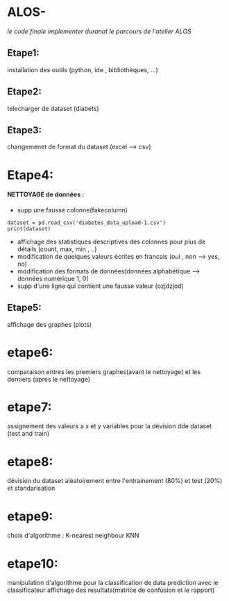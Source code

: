 # ALOS-
  *le code finale implementer duranat le parcours de l'atelier ALOS*


## Etape1: 
installation des outils (python, ide , bibliothèques, ...)


## Etape2:
telecharger de dataset (diabets)


## Etape3:
changemenet de format du dataset (excel --> csv)


# Etape4:
#### NETTOYAGE de données :
 - supp une fausse colonne(fakecolumn)
 ```
 dataset = pd.read_csv('diabetes_data_upload-1.csv')
 print(dataset)
 ```
 - affichage des statistiques  descriptives des colonnes pour plus de détails (count, max, min , ..)
 - modification de quelques valeurs écrites en francais (oui , non --> yes, no)
 - modification des formats de données(données alphabétique --> données numérique 1, 0)
 - supp d'une ligne qui contient une fausse valeur (ozjdzjod)



## Etape5:
affichage des graphes (plots)


# etape6:
comparaison entres les premiers graphes(avant le nettoyage) et les derniers (apres le nettoyage)

# etape7:
assignement des valeurs a x et y variables pour la dévision dde dataset (test and train)

# etape8:
dévision du dataset aléatoirement entre l'entrainement (80%) et test (20%) et standarisation 

# etape9:
choix d'algorithme : K-nearest neighbour KNN 

# etape10:
manipulation d'algorithme pour la classification de data 
prediction avec le classificateur
affichage des resultats(matrice de confusion et le rapport)
